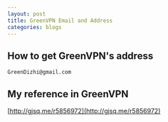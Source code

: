 ```yaml
---
layout: post
title: GreenVPN Email and Address
categories: blogs
---
```


## How to get GreenVPN's address

    GreenDizhi@gmail.com

## My reference in GreenVPN

[http://gjsq.me/r5856972](http://gjsq.me/r5856972)

